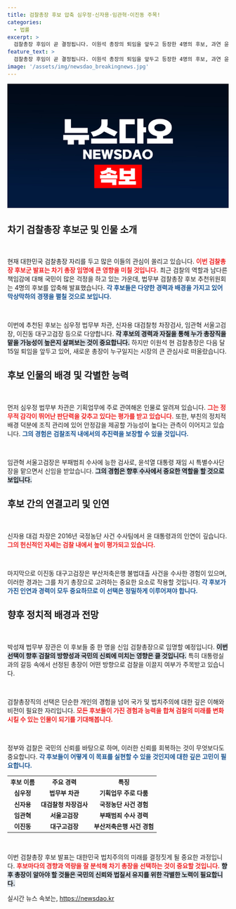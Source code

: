 ```yaml
---
title: 검찰총장 후보 압축 심우정·신자용·임관혁·이진동 주목!
categories:
  - 법률
excerpt: >
  검찰총장 후임이 곧 결정됩니다. 이원석 총장의 퇴임을 앞두고 등장한 4명의 후보, 과연 윤 대통령의 선택은 누가 될까요? 검찰 내부의 갈등과 인사, 그리고 사회적 우려 속에서 펼쳐질 새로운 리더십의 서사에 주목하세요!
feature_text: >
  검찰총장 후임이 곧 결정됩니다. 이원석 총장의 퇴임을 앞두고 등장한 4명의 후보, 과연 윤 대통령의 선택은 누가 될까요? 검찰 내부의 갈등과 인사, 그리고 사회적 우려 속에서 펼쳐질 새로운 리더십의 서사에 주목하세요!
image: '/assets/img/newsdao_breakingnews.jpg'
---
```


<p><img src="/assets/img/newsdao_breakingnews.jpg" alt="flaretime 속보" /></p>

<h2 data-ke-size="size26">차기 검찰총장 후보군 및 인물 소개</h2>

<p data-ke-size="size16">&nbsp;</p>

<p>현재 대한민국 검찰총장 자리를 두고 많은 이들의 관심이 쏠리고 있습니다. <b><span style="color: #ee2323;">이번 검찰총장 후보군 발표는 차기 총장 임명에 큰 영향을 미칠 것입니다.</span></b> 최근 검찰의 역할과 남다른 책임감에 대해 국민이 많은 걱정을 하고 있는 가운데, 법무부 검찰총장 후보 추천위원회는 4명의 후보를 압축해 발표했습니다. <b><span style="color: #1a5490;">각 후보들은 다양한 경력과 배경을 가지고 있어 막상막하의 경쟁을 펼칠 것으로 보입니다.</span></b> </p>

<p data-ke-size="size16">&nbsp;</p>

<p>이번에 추천된 후보는 심우정 법무부 차관, 신자용 대검찰청 차장검사, 임관혁 서울고검장, 이진동 대구고검장 등으로 다양합니다. <b><span style="background-color: #21538527;">각 후보의 경력과 자질을 통해 누가 총장직을 맡을 가능성이 높은지 살펴보는 것이 중요합니다.</span></b> 하지만 이원석 현 검찰총장은 다음 달 15일 퇴임을 앞두고 있어, 새로운 총장이 누구일지는 시장의 큰 관심사로 떠올랐습니다.</p>

<h2 data-ke-size="size26">후보 인물의 배경 및 각별한 능력</h2>

<p data-ke-size="size16">&nbsp;</p>

<p>먼저 심우정 법무부 차관은 기획업무에 주로 관여해온 인물로 알려져 있습니다. <b><span style="color: #ee2323;">그는 정무적 감각이 뛰어난 판단력을 갖추고 있다는 평가를 받고 있습니다.</span></b> 또한, 부친의 정치적 배경 덕분에 조직 관리에 있어 안정감을 제공할 가능성이 높다는 관측이 이어지고 있습니다. <b><span style="color: #1a5490;">그의 경험은 검찰조직 내에서의 추진력을 보장할 수 있을 것입니다.</span></b> </p>

<p data-ke-size="size16">&nbsp;</p>

<p>임관혁 서울고검장은 부패범죄 수사에 능한 검사로, 윤석열 대통령 재임 시 특별수사단장을 맡으면서 신임을 받았습니다. <b><span style="background-color: #21538527;">그의 경험은 향후 수사에서 중요한 역할을 할 것으로 보입니다.</span></b> </p>

<h2 data-ke-size="size26">후보 간의 연결고리 및 인연</h2>

<p data-ke-size="size16">&nbsp;</p>

<p>신자용 대검 차장은 2016년 국정농단 사건 수사팀에서 윤 대통령과의 인연이 깊습니다. <b><span style="color: #ee2323;">그의 헌신적인 자세는 검찰 내에서 높이 평가되고 있습니다.</span></b> </p>

<p data-ke-size="size16">&nbsp;</p>

<p>마지막으로 이진동 대구고검장은 부산저축은행 불법대출 사건을 수사한 경험이 있으며, 이러한 경과는 그를 차기 총장으로 고려하는 중요한 요소로 작용할 것입니다. <b><span style="color: #1a5490;">각 후보가 가진 인연과 경력이 모두 중요하므로 이 선택은 정밀하게 이루어져야 합니다.</span></b> </p>

<h2 data-ke-size="size26">향후 정치적 배경과 전망</h2>

<p data-ke-size="size16">&nbsp;</p>

<p>박성재 법무부 장관은 이 후보들 중 한 명을 신임 검찰총장으로 임명할 예정입니다. <b><span style="background-color: #21538527;">이번 선택이 향후 검찰의 방향성과 국민의 신뢰에 미치는 영향은 클 것입니다.</span></b> 특히 대통령실과의 갈등 속에서 선정된 총장이 어떤 방향으로 검찰을 이끌지 여부가 주목받고 있습니다.</p>

<p data-ke-size="size16">&nbsp;</p>

<p>검찰총장직의 선택은 단순한 개인의 경험을 넘어 국가 및 법치주의에 대한 깊은 이해와 비전이 필요한 자리입니다. <b><span style="color: #ee2323;">모든 후보들이 가진 경험과 능력을 합쳐 검찰의 미래를 변화시킬 수 있는 인물이 되기를 기대해봅니다.</span></b> </p>

<p data-ke-size="size16">&nbsp;</p>

<p>정부와 검찰은 국민의 신뢰를 바탕으로 하며, 이러한 신뢰를 회복하는 것이 무엇보다도 중요합니다. <b><span style="color: #1a5490;">각 후보들이 어떻게 이 목표를 실현할 수 있을 것인지에 대한 깊은 고민이 필요합니다.</span></b> </p>

<table>
    <tr>
        <th><b>후보 이름</b></th>
        <th><b>주요 경력</b></th>
        <th><b>특징</b></th>
    </tr>
    <tr>
        <td style="text-align: center; height: 17px;"><b>심우정</b></td>
        <td style="text-align: center; height: 17px;"><b>법무부 차관</b></td>
        <td style="text-align: center; height: 17px;"><b>기획업무 주로 다룸</b></td>
    </tr>
    <tr>
        <td style="text-align: center; height: 17px;"><b>신자용</b></td>
        <td style="text-align: center; height: 17px;"><b>대검찰청 차장검사</b></td>
        <td style="text-align: center; height: 17px;"><b>국정농단 사건 경험</b></td>
    </tr>
    <tr>
        <td style="text-align: center; height: 17px;"><b>임관혁</b></td>
        <td style="text-align: center; height: 17px;"><b>서울고검장</b></td>
        <td style="text-align: center; height: 17px;"><b>부패범죄 수사 경력</b></td>
    </tr>
    <tr>
        <td style="text-align: center; height: 17px;"><b>이진동</b></td>
        <td style="text-align: center; height: 17px;"><b>대구고검장</b></td>
        <td style="text-align: center; height: 17px;"><b>부산저축은행 사건 경험</b></td>
    </tr>
</table>

<p data-ke-size="size16">&nbsp;</p>

<p>이번 검찰총장 후보 발표는 대한민국 법치주의의 미래를 결정짓게 될 중요한 과정입니다. <b><span style="color: #ee2323;">후보마다의 경향과 역량을 잘 분석해 차기 총장을 선택하는 것이 중요할 것입니다.</span></b> <b><span style="background-color: #21538527;">향후 총장이 알아야 할 것들은 국민의 신뢰와 법질서 유지를 위한 각별한 노력이 필요합니다.</span></b></p>
실시간 뉴스 속보는, <a href="https://newsdao.kr" rel="dofollow">https://newsdao.kr</a>


